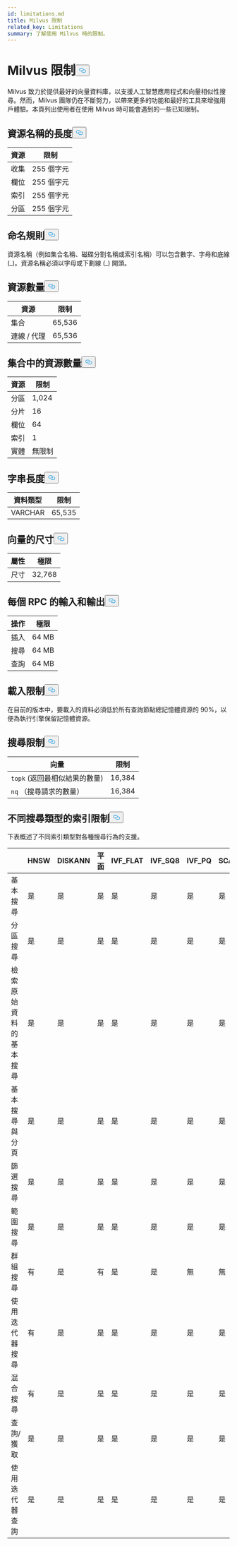 ```yaml
---
id: limitations.md
title: Milvus 限制
related_key: Limitations
summary: 了解使用 Milvus 時的限制。
---
```

<h1 id="Milvus-Limits" class="common-anchor-header">Milvus 限制<button data-href="#Milvus-Limits" class="anchor-icon" translate="no">
      <svg translate="no"
        aria-hidden="true"
        focusable="false"
        height="20"
        version="1.1"
        viewBox="0 0 16 16"
        width="16"
      >
        <path
          fill="#0092E4"
          fill-rule="evenodd"
          d="M4 9h1v1H4c-1.5 0-3-1.69-3-3.5S2.55 3 4 3h4c1.45 0 3 1.69 3 3.5 0 1.41-.91 2.72-2 3.25V8.59c.58-.45 1-1.27 1-2.09C10 5.22 8.98 4 8 4H4c-.98 0-2 1.22-2 2.5S3 9 4 9zm9-3h-1v1h1c1 0 2 1.22 2 2.5S13.98 12 13 12H9c-.98 0-2-1.22-2-2.5 0-.83.42-1.64 1-2.09V6.25c-1.09.53-2 1.84-2 3.25C6 11.31 7.55 13 9 13h4c1.45 0 3-1.69 3-3.5S14.5 6 13 6z"
        ></path>
      </svg>
    </button></h1><p>Milvus 致力於提供最好的向量資料庫，以支援人工智慧應用程式和向量相似性搜尋。然而，Milvus 團隊仍在不斷努力，以帶來更多的功能和最好的工具來增強用戶體驗。本頁列出使用者在使用 Milvus 時可能會遇到的一些已知限制。</p>
<h2 id="Length-of-a-resource-name" class="common-anchor-header">資源名稱的長度<button data-href="#Length-of-a-resource-name" class="anchor-icon" translate="no">
      <svg translate="no"
        aria-hidden="true"
        focusable="false"
        height="20"
        version="1.1"
        viewBox="0 0 16 16"
        width="16"
      >
        <path
          fill="#0092E4"
          fill-rule="evenodd"
          d="M4 9h1v1H4c-1.5 0-3-1.69-3-3.5S2.55 3 4 3h4c1.45 0 3 1.69 3 3.5 0 1.41-.91 2.72-2 3.25V8.59c.58-.45 1-1.27 1-2.09C10 5.22 8.98 4 8 4H4c-.98 0-2 1.22-2 2.5S3 9 4 9zm9-3h-1v1h1c1 0 2 1.22 2 2.5S13.98 12 13 12H9c-.98 0-2-1.22-2-2.5 0-.83.42-1.64 1-2.09V6.25c-1.09.53-2 1.84-2 3.25C6 11.31 7.55 13 9 13h4c1.45 0 3-1.69 3-3.5S14.5 6 13 6z"
        ></path>
      </svg>
    </button></h2><table>
<thead>
<tr><th>資源</th><th>限制</th></tr>
</thead>
<tbody>
<tr><td>收集</td><td>255 個字元</td></tr>
<tr><td>欄位</td><td>255 個字元</td></tr>
<tr><td>索引</td><td>255 個字元</td></tr>
<tr><td>分區</td><td>255 個字元</td></tr>
</tbody>
</table>
<h2 id="Naming-rules" class="common-anchor-header">命名規則<button data-href="#Naming-rules" class="anchor-icon" translate="no">
      <svg translate="no"
        aria-hidden="true"
        focusable="false"
        height="20"
        version="1.1"
        viewBox="0 0 16 16"
        width="16"
      >
        <path
          fill="#0092E4"
          fill-rule="evenodd"
          d="M4 9h1v1H4c-1.5 0-3-1.69-3-3.5S2.55 3 4 3h4c1.45 0 3 1.69 3 3.5 0 1.41-.91 2.72-2 3.25V8.59c.58-.45 1-1.27 1-2.09C10 5.22 8.98 4 8 4H4c-.98 0-2 1.22-2 2.5S3 9 4 9zm9-3h-1v1h1c1 0 2 1.22 2 2.5S13.98 12 13 12H9c-.98 0-2-1.22-2-2.5 0-.83.42-1.64 1-2.09V6.25c-1.09.53-2 1.84-2 3.25C6 11.31 7.55 13 9 13h4c1.45 0 3-1.69 3-3.5S14.5 6 13 6z"
        ></path>
      </svg>
    </button></h2><p>資源名稱（例如集合名稱、磁碟分割名稱或索引名稱）可以包含數字、字母和底線 (_)。資源名稱必須以字母或下劃線 (_) 開頭。</p>
<h2 id="Number-of-resources" class="common-anchor-header">資源數量<button data-href="#Number-of-resources" class="anchor-icon" translate="no">
      <svg translate="no"
        aria-hidden="true"
        focusable="false"
        height="20"
        version="1.1"
        viewBox="0 0 16 16"
        width="16"
      >
        <path
          fill="#0092E4"
          fill-rule="evenodd"
          d="M4 9h1v1H4c-1.5 0-3-1.69-3-3.5S2.55 3 4 3h4c1.45 0 3 1.69 3 3.5 0 1.41-.91 2.72-2 3.25V8.59c.58-.45 1-1.27 1-2.09C10 5.22 8.98 4 8 4H4c-.98 0-2 1.22-2 2.5S3 9 4 9zm9-3h-1v1h1c1 0 2 1.22 2 2.5S13.98 12 13 12H9c-.98 0-2-1.22-2-2.5 0-.83.42-1.64 1-2.09V6.25c-1.09.53-2 1.84-2 3.25C6 11.31 7.55 13 9 13h4c1.45 0 3-1.69 3-3.5S14.5 6 13 6z"
        ></path>
      </svg>
    </button></h2><table>
<thead>
<tr><th>資源</th><th>限制</th></tr>
</thead>
<tbody>
<tr><td>集合</td><td>65,536</td></tr>
<tr><td>連線 / 代理</td><td>65,536</td></tr>
</tbody>
</table>
<h2 id="Number-of-resources-in-a-collection" class="common-anchor-header">集合中的資源數量<button data-href="#Number-of-resources-in-a-collection" class="anchor-icon" translate="no">
      <svg translate="no"
        aria-hidden="true"
        focusable="false"
        height="20"
        version="1.1"
        viewBox="0 0 16 16"
        width="16"
      >
        <path
          fill="#0092E4"
          fill-rule="evenodd"
          d="M4 9h1v1H4c-1.5 0-3-1.69-3-3.5S2.55 3 4 3h4c1.45 0 3 1.69 3 3.5 0 1.41-.91 2.72-2 3.25V8.59c.58-.45 1-1.27 1-2.09C10 5.22 8.98 4 8 4H4c-.98 0-2 1.22-2 2.5S3 9 4 9zm9-3h-1v1h1c1 0 2 1.22 2 2.5S13.98 12 13 12H9c-.98 0-2-1.22-2-2.5 0-.83.42-1.64 1-2.09V6.25c-1.09.53-2 1.84-2 3.25C6 11.31 7.55 13 9 13h4c1.45 0 3-1.69 3-3.5S14.5 6 13 6z"
        ></path>
      </svg>
    </button></h2><table>
<thead>
<tr><th>資源</th><th>限制</th></tr>
</thead>
<tbody>
<tr><td>分區</td><td>1,024</td></tr>
<tr><td>分片</td><td>16</td></tr>
<tr><td>欄位</td><td>64</td></tr>
<tr><td>索引</td><td>1</td></tr>
<tr><td>實體</td><td>無限制</td></tr>
</tbody>
</table>
<h2 id="Length-of-a-string" class="common-anchor-header">字串長度<button data-href="#Length-of-a-string" class="anchor-icon" translate="no">
      <svg translate="no"
        aria-hidden="true"
        focusable="false"
        height="20"
        version="1.1"
        viewBox="0 0 16 16"
        width="16"
      >
        <path
          fill="#0092E4"
          fill-rule="evenodd"
          d="M4 9h1v1H4c-1.5 0-3-1.69-3-3.5S2.55 3 4 3h4c1.45 0 3 1.69 3 3.5 0 1.41-.91 2.72-2 3.25V8.59c.58-.45 1-1.27 1-2.09C10 5.22 8.98 4 8 4H4c-.98 0-2 1.22-2 2.5S3 9 4 9zm9-3h-1v1h1c1 0 2 1.22 2 2.5S13.98 12 13 12H9c-.98 0-2-1.22-2-2.5 0-.83.42-1.64 1-2.09V6.25c-1.09.53-2 1.84-2 3.25C6 11.31 7.55 13 9 13h4c1.45 0 3-1.69 3-3.5S14.5 6 13 6z"
        ></path>
      </svg>
    </button></h2><table>
<thead>
<tr><th>資料類型</th><th>限制</th></tr>
</thead>
<tbody>
<tr><td>VARCHAR</td><td>65,535</td></tr>
</tbody>
</table>
<h2 id="Dimensions-of-a-vector" class="common-anchor-header">向量的尺寸<button data-href="#Dimensions-of-a-vector" class="anchor-icon" translate="no">
      <svg translate="no"
        aria-hidden="true"
        focusable="false"
        height="20"
        version="1.1"
        viewBox="0 0 16 16"
        width="16"
      >
        <path
          fill="#0092E4"
          fill-rule="evenodd"
          d="M4 9h1v1H4c-1.5 0-3-1.69-3-3.5S2.55 3 4 3h4c1.45 0 3 1.69 3 3.5 0 1.41-.91 2.72-2 3.25V8.59c.58-.45 1-1.27 1-2.09C10 5.22 8.98 4 8 4H4c-.98 0-2 1.22-2 2.5S3 9 4 9zm9-3h-1v1h1c1 0 2 1.22 2 2.5S13.98 12 13 12H9c-.98 0-2-1.22-2-2.5 0-.83.42-1.64 1-2.09V6.25c-1.09.53-2 1.84-2 3.25C6 11.31 7.55 13 9 13h4c1.45 0 3-1.69 3-3.5S14.5 6 13 6z"
        ></path>
      </svg>
    </button></h2><table>
<thead>
<tr><th>屬性</th><th>極限</th></tr>
</thead>
<tbody>
<tr><td>尺寸</td><td>32,768</td></tr>
</tbody>
</table>
<h2 id="Input-and-Output-per-RPC" class="common-anchor-header">每個 RPC 的輸入和輸出<button data-href="#Input-and-Output-per-RPC" class="anchor-icon" translate="no">
      <svg translate="no"
        aria-hidden="true"
        focusable="false"
        height="20"
        version="1.1"
        viewBox="0 0 16 16"
        width="16"
      >
        <path
          fill="#0092E4"
          fill-rule="evenodd"
          d="M4 9h1v1H4c-1.5 0-3-1.69-3-3.5S2.55 3 4 3h4c1.45 0 3 1.69 3 3.5 0 1.41-.91 2.72-2 3.25V8.59c.58-.45 1-1.27 1-2.09C10 5.22 8.98 4 8 4H4c-.98 0-2 1.22-2 2.5S3 9 4 9zm9-3h-1v1h1c1 0 2 1.22 2 2.5S13.98 12 13 12H9c-.98 0-2-1.22-2-2.5 0-.83.42-1.64 1-2.09V6.25c-1.09.53-2 1.84-2 3.25C6 11.31 7.55 13 9 13h4c1.45 0 3-1.69 3-3.5S14.5 6 13 6z"
        ></path>
      </svg>
    </button></h2><table>
<thead>
<tr><th>操作</th><th>極限</th></tr>
</thead>
<tbody>
<tr><td>插入</td><td>64 MB</td></tr>
<tr><td>搜尋</td><td>64 MB</td></tr>
<tr><td>查詢</td><td>64 MB</td></tr>
</tbody>
</table>
<h2 id="Load-limits" class="common-anchor-header">載入限制<button data-href="#Load-limits" class="anchor-icon" translate="no">
      <svg translate="no"
        aria-hidden="true"
        focusable="false"
        height="20"
        version="1.1"
        viewBox="0 0 16 16"
        width="16"
      >
        <path
          fill="#0092E4"
          fill-rule="evenodd"
          d="M4 9h1v1H4c-1.5 0-3-1.69-3-3.5S2.55 3 4 3h4c1.45 0 3 1.69 3 3.5 0 1.41-.91 2.72-2 3.25V8.59c.58-.45 1-1.27 1-2.09C10 5.22 8.98 4 8 4H4c-.98 0-2 1.22-2 2.5S3 9 4 9zm9-3h-1v1h1c1 0 2 1.22 2 2.5S13.98 12 13 12H9c-.98 0-2-1.22-2-2.5 0-.83.42-1.64 1-2.09V6.25c-1.09.53-2 1.84-2 3.25C6 11.31 7.55 13 9 13h4c1.45 0 3-1.69 3-3.5S14.5 6 13 6z"
        ></path>
      </svg>
    </button></h2><p>在目前的版本中，要載入的資料必須低於所有查詢節點總記憶體資源的 90%，以便為執行引擎保留記憶體資源。</p>
<h2 id="Search-limits" class="common-anchor-header">搜尋限制<button data-href="#Search-limits" class="anchor-icon" translate="no">
      <svg translate="no"
        aria-hidden="true"
        focusable="false"
        height="20"
        version="1.1"
        viewBox="0 0 16 16"
        width="16"
      >
        <path
          fill="#0092E4"
          fill-rule="evenodd"
          d="M4 9h1v1H4c-1.5 0-3-1.69-3-3.5S2.55 3 4 3h4c1.45 0 3 1.69 3 3.5 0 1.41-.91 2.72-2 3.25V8.59c.58-.45 1-1.27 1-2.09C10 5.22 8.98 4 8 4H4c-.98 0-2 1.22-2 2.5S3 9 4 9zm9-3h-1v1h1c1 0 2 1.22 2 2.5S13.98 12 13 12H9c-.98 0-2-1.22-2-2.5 0-.83.42-1.64 1-2.09V6.25c-1.09.53-2 1.84-2 3.25C6 11.31 7.55 13 9 13h4c1.45 0 3-1.69 3-3.5S14.5 6 13 6z"
        ></path>
      </svg>
    </button></h2><table>
<thead>
<tr><th>向量</th><th>限制</th></tr>
</thead>
<tbody>
<tr><td><code translate="no">topk</code> (返回最相似結果的數量)</td><td>16,384</td></tr>
<tr><td><code translate="no">nq</code> （搜尋請求的數量）</td><td>16,384</td></tr>
</tbody>
</table>
<h2 id="Index-limits-on-different-search-types" class="common-anchor-header">不同搜尋類型的索引限制<button data-href="#Index-limits-on-different-search-types" class="anchor-icon" translate="no">
      <svg translate="no"
        aria-hidden="true"
        focusable="false"
        height="20"
        version="1.1"
        viewBox="0 0 16 16"
        width="16"
      >
        <path
          fill="#0092E4"
          fill-rule="evenodd"
          d="M4 9h1v1H4c-1.5 0-3-1.69-3-3.5S2.55 3 4 3h4c1.45 0 3 1.69 3 3.5 0 1.41-.91 2.72-2 3.25V8.59c.58-.45 1-1.27 1-2.09C10 5.22 8.98 4 8 4H4c-.98 0-2 1.22-2 2.5S3 9 4 9zm9-3h-1v1h1c1 0 2 1.22 2 2.5S13.98 12 13 12H9c-.98 0-2-1.22-2-2.5 0-.83.42-1.64 1-2.09V6.25c-1.09.53-2 1.84-2 3.25C6 11.31 7.55 13 9 13h4c1.45 0 3-1.69 3-3.5S14.5 6 13 6z"
        ></path>
      </svg>
    </button></h2><p>下表概述了不同索引類型對各種搜尋行為的支援。</p>
<table>
<thead>
<tr><th></th><th>HNSW</th><th>DISKANN</th><th>平面</th><th>IVF_FLAT</th><th>IVF_SQ8</th><th>IVF_PQ</th><th>SCANN</th><th>GPU_IFV_FLAT</th><th>GPU_IVF_PQ</th><th>GPU_CAGRA</th><th>Gpu_brute_force</th><th>sparse_inverted_index</th><th>SPARSE_WAND</th><th>BIN_FLAT</th><th>BIN_IVF_FLAT</th></tr>
</thead>
<tbody>
<tr><td>基本搜尋</td><td>是</td><td>是</td><td>是</td><td>是</td><td>是</td><td>是</td><td>是</td><td>是</td><td>是</td><td>是</td><td>是</td><td>是</td><td>是</td><td>是</td><td>是</td></tr>
<tr><td>分區搜尋</td><td>是</td><td>是</td><td>是</td><td>是</td><td>是</td><td>是</td><td>是</td><td>是</td><td>是</td><td>是</td><td>是</td><td>是</td><td>是</td><td>是</td><td>是</td></tr>
<tr><td>檢索原始資料的基本搜尋</td><td>是</td><td>是</td><td>是</td><td>是</td><td>是</td><td>是</td><td>是</td><td>是</td><td>是</td><td>是</td><td>是</td><td>是</td><td>是</td><td>是</td><td>是</td></tr>
<tr><td>基本搜尋與分頁</td><td>是</td><td>是</td><td>是</td><td>是</td><td>是</td><td>是</td><td>是</td><td>是</td><td>是</td><td>是</td><td>是</td><td>是</td><td>是</td><td>是</td><td>是</td></tr>
<tr><td>篩選搜尋</td><td>是</td><td>是</td><td>是</td><td>是</td><td>是</td><td>是</td><td>是</td><td>是</td><td>是</td><td>是</td><td>是</td><td>是</td><td>是</td><td>是</td><td>是</td></tr>
<tr><td>範圍搜尋</td><td>是</td><td>是</td><td>是</td><td>是</td><td>是</td><td>是</td><td>是</td><td>是</td><td>是</td><td>是</td><td>無</td><td>無</td><td>無</td><td>是</td><td>是</td></tr>
<tr><td>群組搜尋</td><td>有</td><td>是</td><td>有</td><td>是</td><td>是</td><td>無</td><td>無</td><td>無</td><td>無</td><td>無</td><td>無</td><td>無</td><td>無</td><td>無</td><td>無</td></tr>
<tr><td>使用迭代器搜尋</td><td>有</td><td>是</td><td>是</td><td>是</td><td>是</td><td>是</td><td>是</td><td>是</td><td>是</td><td>是</td><td>無</td><td>無</td><td>無</td><td>無</td><td>無</td></tr>
<tr><td>混合搜尋</td><td>有</td><td>是</td><td>是</td><td>是</td><td>是</td><td>是</td><td>是</td><td>是</td><td>是</td><td>是</td><td>是</td><td>是(僅 RRFRanker)</td><td>是(僅 RRFRanker)</td><td>是</td><td>是</td></tr>
<tr><td>查詢/獲取</td><td>是</td><td>是</td><td>是</td><td>是</td><td>是</td><td>是</td><td>是</td><td>是</td><td>是</td><td>是</td><td>是</td><td>是</td><td>是</td><td>是</td><td>是</td></tr>
<tr><td>使用迭代器查詢</td><td>是</td><td>是</td><td>是</td><td>是</td><td>是</td><td>是</td><td>是</td><td>是</td><td>是</td><td>是</td><td>是</td><td>是</td><td>是</td><td>是</td><td>是</td></tr>
</tbody>
</table>
